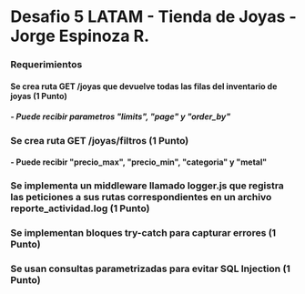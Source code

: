 # Desafio 5 LATAM - Tienda de Joyas - Jorge Espinoza R.

### Requerimientos

#### Se crea ruta GET /joyas que devuelve todas las filas del inventario de joyas (1 Punto)
##### - Puede recibir parametros "limits", "page" y "order_by"
### Se crea ruta GET /joyas/filtros  (1 Punto)
#### - Puede recibir "precio_max", "precio_min", "categoria" y "metal"
### Se implementa un middleware llamado logger.js que registra las peticiones a sus rutas correspondientes en un archivo reporte_actividad.log  (1 Punto)
### Se implementan bloques try-catch para capturar errores (1 Punto)
### Se usan consultas parametrizadas para evitar SQL Injection (1 Punto)